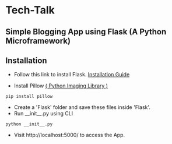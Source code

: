 # Tech-Talk
## Simple Blogging App using Flask (A Python Microframework)

## Installation
* Follow this link to install Flask. [Installation Guide](http://flask.pocoo.org/docs/0.12/installation/)

* Install Pillow [( Python Imaging Library )](https://github.com/python-pillow/Pillow)
```
pip install pillow
```
* Create a 'Flask' folder and save these files inside 'Flask'.
* Run \_\_init\_\_.py using CLI
```
python __init__.py
```
* Visit http://localhost:5000/ to access the App.

